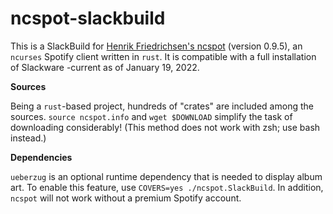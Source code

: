 # ncspot-slackbuild

This is a SlackBuild for [Henrik Friedrichsen's ncspot](https://github.com/hrkfdn/ncspot) (version 0.9.5), an `ncurses` Spotify client written in `rust`. It is compatible with a full installation of Slackware -current as of January 19, 2022.

**Sources**

Being a `rust`-based project, hundreds of "crates" are included among the sources. `source ncspot.info` and `wget $DOWNLOAD` simplify the task of downloading considerably! (This method does not work with zsh; use bash instead.)

**Dependencies**

`ueberzug` is an optional runtime dependency that is needed to display album art. To enable this feature, use `COVERS=yes ./ncspot.SlackBuild`. In addition, `ncspot` will not work without a premium Spotify account.
